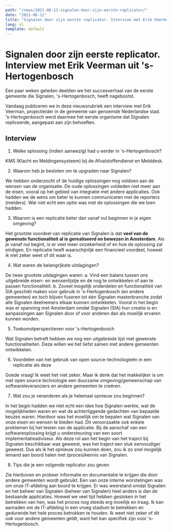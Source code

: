```yaml
---
path: "/news/2021-06-11-signalen-door-zijn-eerste-replicator/"
date: "2021-06-11"
title: "Signalen door zijn eerste replicator. Interview met Erik Veerman uit 's-Hertogenbosch"
lang: nl
template: default
---
```


# Signalen door zijn eerste replicator. Interview met Erik Veerman uit 's-Hertogenbosch

Een paar weken geleden deelden we het succesverhaal van de eerste gemeente die Signalen, 's-Hertogenbosch, heeft nagebootst.

Vandaag publiceren we in deze nieuwsrubriek een interview met Erik Veerman, projectleider in de gemeente van genoemde Nederlandse stad. 's-Hertogenbosch werd daarmee het eerste organisme dat Signalen repliceerde, aangepast aan zijn behoeften.

## Interview

1. Welke oplossing (indien aanwezig) had u eerder in 's-Hertogenbosch?

KMS (Klacht en Meldingensysteem) bij de Afvalstoffendienst en Melddesk.

2. Waarom heb je besloten om te upgraden naar Signalen?

We hebben onderzocht of de huidige oplossingen nog voldoen aan de wensen van de organisatie. De oude oplossingen voldeden niet meer aan de eisen, vooral op het gebied van integratie met andere applicaties. Ook hadden we de wens om beter te kunnen communiceren met de reporters (melders). Wat niet echt een optie was met de oplossingen die we toen hadden.

3. Waarom is een replicatie beter dan vanaf nul beginnen in je eigen omgeving?

Het grootste voordeel van replicatie van Signalen is dat **veel van de gewenste functionaliteit al is gerealiseerd en bewezen in Amsterdam**. Als je vanaf nul begint, is er veel meer onzekerheid of en hoe de oplossing zal eindigen. En replicatie heeft waarschijnlijk een financieel voordeel, hoewel ik niet zeker weet of dit waar is.

4. Wat waren de belangrijkste uitdagingen?

De twee grootste uitdagingen waren:
     a. Vind een balans tussen ons uitgebreide eisen- en wensenlijstje en de nog te ontwikkelen of aan te passen functionaliteit.
     b. Zoveel mogelijk onderdelen en functionaliteit van SIA geschikt maken voor gebruik in 's-Hertogenbosch (en andere gemeenten) en toch blijven fuseren tot één Signalen masterbranche zodat alle Signalen deelnemers elkaar kunnen ontwikkelen. Vooral in het begin was er spanning met Amsterdam omdat Signalen (SIA) hun creatie is en aanpassingen aan Signalen door of voor anderen dan als moeilijk ervaren kunnen worden.
    
5. Toekomstperspectieven voor 's-Hertogenbosch

Wat Signalen betreft hebben we nog een uitgebreide lijst met gewenste functionaliteiten. Deze willen we het liefst samen met andere gemeenten ontwikkelen.

6. Voordelen van het gebruik van open source-technologieën in een replicatie als deze

Goede vraag! Ik weet het niet zeker. Maar ik denk dat het makkelijker is om met open source technologie een duurzame omgeving/gemeenschap van softwareleveranciers en andere gemeenten te creëren.

7. Wat zou je veranderen als je helemaal opnieuw zou beginnen?

In het begin hadden we niet echt een idee hoe Signalen werkte, wat de mogelijkheden waren en wat de achterliggende gedachten van bepaalde keuzes waren. Hierdoor was het moeilijk om te bepalen wat Signalen van onze eisen en wensen te bieden had. Dit veroorzaakte ook enkele problemen bij het testen van de applicatie. Bij de aanschaf van een softwareoplossing krijgt u ondersteuning van een soort implementatieadviseur. Als deze rol aan het begin van het traject bij Signalen beschikbaar was geweest, was het traject een stuk eenvoudiger geweest. Dus als ik het opnieuw zou kunnen doen, zou ik zo snel mogelijk iemand aan boord halen met (proces)kennis van Signalen.

8. Tips die je een volgende replicator zou geven

Zie hierboven en probeer informatie en documentatie te krijgen die door andere gemeenten wordt gebruikt.
Een van onze interne worstelingen was om onze IT-afdeling aan boord te krijgen. Er was weerstand omdat Signalen en het beheer van Signalen (beheer van Signalen) heel anders is dan de bestaande applicaties. Hoewel we veel tijd hebben gestoken in het betrekken van hen, was het proces nog steeds erg moeilijk en traag. Ik kan aanraden om de IT-afdeling in een vroeg stadium te betrekken en gedurende het hele proces betrokken te houden.
Ik weet niet zeker of dit ook voor andere gemeenten geldt, want het kan specifiek zijn voor 's-Hertogenbosch.
